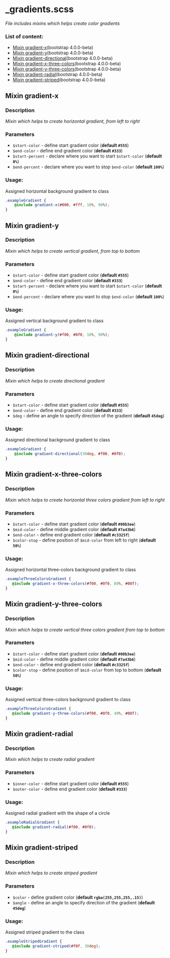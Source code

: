 # _gradients.scss
_File includes mixins which helps create color gradients_

### List of content:

- [Mixin gradient-x](#mixin-gradient-x)(bootstrap 4.0.0-beta)
- [Mixin gradient-y](#mixin-gradient-y)(bootstrap 4.0.0-beta)
- [Mixin gradient-directional](#mixin-gradient-directional)(bootstrap 4.0.0-beta)
- [Mixin gradient-x-three-colors](#mixin-gradient-x-three-colors)(bootstrap 4.0.0-beta)
- [Mixin gradient-y-three-colors](#mixin-gradient-y-three-colors)(bootstrap 4.0.0-beta)
- [Mixin gradient-radial](#mixin-gradient-radial)(bootstrap 4.0.0-beta)
- [Mixin gradient-striped](#mixin-gradient-striped)(bootstrap 4.0.0-beta)


## Mixin gradient-x

### Description
_Mixin which helps to create horizontal gradient, from left to right_

### Parameters
- `$start-color` - define start gradient color (**default `#555`**)
- `$end-color` - define end gradient color (**default `#333`**)
- `$start-percent` - declare where you want to start `$start-color` (**default `0%`**)
- `$end-percent` - declare where you want to stop `$end-color` (**default `100%`**)

### Usage: 
Assigned horizontal background gradient to class

```scss
.exampleGradient {
    @include gradient-x(#000, #fff, 10%, 90%);
}
```


## Mixin gradient-y

### Description
_Mixin which helps to create vertical gradient, from top to bottom_

### Parameters
- `$start-color` - define start gradient color (**default `#555`**)
- `$end-color` - define end gradient color (**default `#333`**)
- `$start-percent` - declare where you want to start `$start-color` (**default `0%`**)
- `$end-percent` - declare where you want to stop `$end-color` (**default `100%`**)

### Usage: 
Assigned vertical background gradient to class

```scss
.exampleGradient {
    @include gradient-y(#f00, #0f0, 10%, 90%);
}
```


## Mixin gradient-directional

### Description
_Mixin which helps to create directional gradient_

### Parameters
- `$start-color` - define start gradient color (**default `#555`**)
- `$end-color` - define end gradient color (**default `#333`**)
- `$deg` - define an angle to specify direction of the gradient (**default `45deg`**)

### Usage: 
Assigned directional background gradient to class

```scss
.exampleGradient {
    @include gradient-directional(30deg, #f00, #0f0);
}
```


## Mixin gradient-x-three-colors

### Description
_Mixin which helps to create horizontal three colors gradient from left to right_

### Parameters
- `$start-color` - define start gradient color (**default `#00b3ee`**)
- `$mid-color` - define middle gradient color (**default `#7a43b6`**)
- `$end-color` - define end gradient color (**default `#c3325f`**)
- `$color-stop` - define position of `$mid-color` from left to right (**default `50%`**)

### Usage: 
Assigned horizontal three-colors background gradient to class

```scss
.exampleThreeColorsGradient {
   @include gradient-x-three-colors(#f00, #0f0, 80%, #00f);
}
```


## Mixin gradient-y-three-colors

### Description
_Mixin which helps to create vertical three colors gradient from top to bottom_

### Parameters
- `$start-color` - define start gradient color (**default `#00b3ee`**)
- `$mid-color` - define middle gradient color (**default `#7a43b6`**)
- `$end-color` - define end gradient color (**default `#c3325f`**)
- `$color-stop` - define position of `$mid-color` from top to bottom (**default `50%`**)

### Usage: 
Assigned vertical three-colors background gradient to class

```scss
.exampleThreeColorsGradient {
   @include gradient-y-three-colors(#f00, #0f0, 40%, #00f);
}
```


## Mixin gradient-radial

### Description
_Mixin which helps to create radial gradient_

### Parameters
- `$inner-color` - define start gradient color (**default `#555`**)
- `$outer-color` - define end gradient color (**default `#333`**)

### Usage: 
Assigned radial gradient with the shape of a circle

```scss
.exampleRadialGradient {
   @include gradient-radial(#f00, #0f0);
}
```


## Mixin gradient-striped

### Description
_Mixin which helps to create striped gradient_

### Parameters
- `$color` - define gradient color (**default `rgba(255,255,255,.15)`**)
- `$angle` - define an angle to specify direction of the gradient (**default `45deg`**)

### Usage: 
Assigned striped gradient to the class

```scss
.exampleStripedGradient {
   @include gradient-striped(#f0f, 30deg);
}
```
